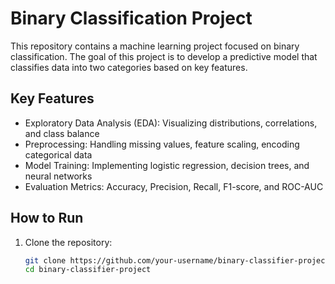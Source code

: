 # Binary Classification Project

This repository contains a machine learning project focused on binary classification. The goal of this project is to develop a predictive model that classifies data into two categories based on key features.

## Key Features
- Exploratory Data Analysis (EDA): Visualizing distributions, correlations, and class balance  
- Preprocessing: Handling missing values, feature scaling, encoding categorical data  
- Model Training: Implementing logistic regression, decision trees, and neural networks  
- Evaluation Metrics: Accuracy, Precision, Recall, F1-score, and ROC-AUC  

## How to Run
1. Clone the repository:
   ```bash
   git clone https://github.com/your-username/binary-classifier-project.git
   cd binary-classifier-project

